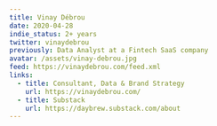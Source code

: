 ```yaml
---
title: Vinay Débrou
date: 2020-04-28
indie_status: 2+ years
twitter: vinaydebrou
previously: Data Analyst at a Fintech SaaS company
avatar: /assets/vinay-debrou.jpg
feed: https://vinaydebrou.com/feed.xml
links:
  - title: Consultant, Data & Brand Strategy
    url: https://vinaydebrou.com/
  - title: Substack
    url: https://daybrew.substack.com/about
---
```

